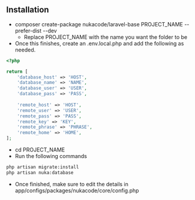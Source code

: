 ## Installation
- composer create-package nukacode/laravel-base PROJECT_NAME --prefer-dist --dev
    - Replace PROJECT_NAME with the name you want the folder to be 
- Once this finishes, create an .env.local.php and add the following as needed.

```php
<?php

return [
    'database_host' => 'HOST',
    'database_name' => 'NAME',
    'database_user' => 'USER',
    'database_pass' => 'PASS',
 
    'remote_host' => 'HOST',
    'remote_user' => 'USER',
    'remote_pass' => 'PASS',
    'remote_key' => 'KEY',
    'remote_phrase' => 'PHRASE',
    'remote_home' => 'HOME',
];
```

- cd PROJECT_NAME
- Run the following commands

```bash
php artisan migrate:install
php artisan nuka:database
```

- Once finished, make sure to edit the details in app/configs/packages/nukacode/core/config.php
